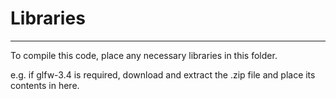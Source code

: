 # Libraries

---

To compile this code, place any necessary libraries in this folder.

e.g. if glfw-3.4 is required, download and extract the .zip file and place its contents in here.